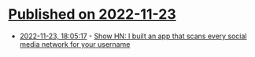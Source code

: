 # [Published on 2022-11-23](index.md)

* [2022-11-23, 18:05:17](https://news.ycombinator.com/item?id=33722494) - [Show HN: I built an app that scans every social media network for your username](https://www.handlefinder.com/)
